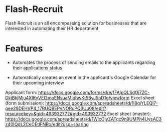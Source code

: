 # Flash-Recruit
Flash Recruit is an all encompassing solution for businesses that are interested in automating their HR department

# Features
- Automates the process of sending emails to the applicants regarding their applications status

- Automatically creates an event in the applicant's Google Calendar for their upcoming interview

Applicant form: https://docs.google.com/forms/d/e/1FAIpQLSdOj7ZC-DkjBkjMju4XIKyVEI2moENsuaMIohwKt56yJ5nD1g/viewform
Excel sheet (form submission): https://docs.google.com/spreadsheets/d/1l8qiYLEQl7-gee29DEHVP4_17BUQBEPvNORuPQ6Uu08/edit?resourcekey=&gid=493932772#gid=493932772
Excel sheet (master): https://docs.google.com/spreadsheets/d/1WlcOjyZATqc9n9UMPh4UysAC3z40IQdL2CeCEtIFNRo/edit?usp=sharing
